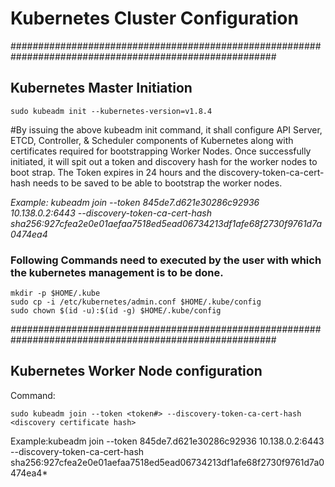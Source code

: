 # Kubernetes Cluster Configuration

########################################################################################################
## Kubernetes Master Initiation

```
sudo kubeadm init --kubernetes-version=v1.8.4
```

#By issuing the above kubeadm init command, it shall configure API Server, ETCD, Controller, & Scheduler components of Kubernetes along with certificates required for bootstrapping Worker Nodes. Once successfully initiated, it will spit out a token and discovery hash for the worker nodes to boot strap. The Token expires in 24 hours and the discovery-token-ca-cert-hash needs to be saved to be able to bootstrap the worker nodes.

*Example: kubeadm join --token 845de7.d621e30286c92936 10.138.0.2:6443 --discovery-token-ca-cert-hash sha256:927cfea2e0e01aefaa7518ed5ead06734213df1afe68f2730f9761d7a0474ea4*

### Following Commands need to executed by the user with which the kubernetes management is to be done.

```
mkdir -p $HOME/.kube
sudo cp -i /etc/kubernetes/admin.conf $HOME/.kube/config
sudo chown $(id -u):$(id -g) $HOME/.kube/config
```

########################################################################################################
## Kubernetes Worker Node configuration

Command: 
```
sudo kubeadm join --token <token#> --discovery-token-ca-cert-hash <discovery certificate hash>
```
Example:kubeadm join --token 845de7.d621e30286c92936 10.138.0.2:6443 --discovery-token-ca-cert-hash sha256:927cfea2e0e01aefaa7518ed5ead06734213df1afe68f2730f9761d7a0474ea4*

